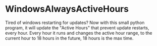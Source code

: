 # WindowsAlwaysActiveHours

Tired of windows restarting for updates? Now with this small python program,
it will update the "Active Hours" that prevent update restarts, 
every hour. Every hour it runs and changes the active hour range,
to the current hour to 18 hours in the future, 18 hours is the max time.